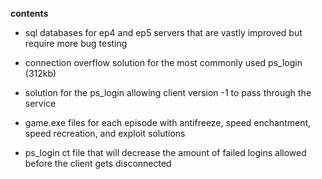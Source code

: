 **contents**

* sql databases for ep4 and ep5 servers that are vastly improved but require more bug testing

* connection overflow solution for the most commonly used ps_login (312kb)

* solution for the ps_login allowing client version -1 to pass through the service

* game.exe files for each episode with antifreeze, speed enchantment, speed recreation, and exploit solutions

* ps_login ct file that will decrease the amount of failed logins allowed before the client gets disconnected
